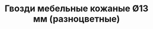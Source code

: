 ---
title: Гвозди мебельные кожаные &Oslash;13 мм (разноцветные)
description: Купить гвозди мебельные кожаные &Oslash;13 мм (разноцветные) в розницу с доставкой по Москве.

layout: product
permalink: /catalog/:path
type: "product"
weight: 1

prod_title: Гвозди мебельные кожаные &Oslash;13 мм (разноцветные)
prod_short_desc: Декоративные мебельные гвозди, обтянутые кожей различных цветов и фактур.
prod_full_desc: Мебельные гвозди, обтянутые кожей обычно применяются при перетяжке кожаной мебели и дверей. Цвет шляпки, как правило, подбирается под основной цвет материала.
prod_message:
price: 10
price-a: " руб/шт."

chars:
- "Цвет: различные"
- "Длина ножки, мм: 27"
- "Диаметр шляпки, мм: 13"
- "Кол-во в упаковке, шт: 1"

usage:
---